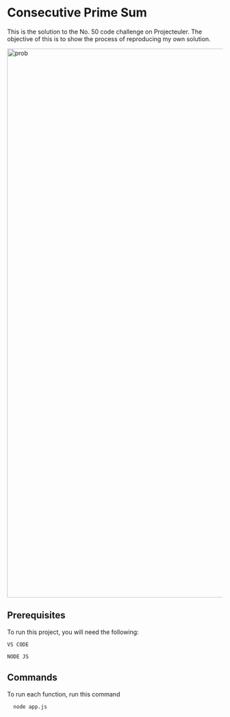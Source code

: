 
# Consecutive Prime Sum

This is the solution to the No. 50 code challenge on Projecteuler. The objective of this is to show the process of reproducing my own solution.

<img width="1280" alt="prob" src="https://user-images.githubusercontent.com/72970379/178450518-92dc925e-28f1-473c-ac75-112226038407.png">


## Prerequisites

To run this project, you will need the following:

`VS CODE`

`NODE JS`


## Commands

To run each function, run this command

```bash
  node app.js
```

